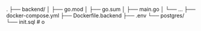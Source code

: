 .
├── backend/
│   ├── go.mod
│   ├── go.sum
│   ├── main.go
│   └── ...
├── docker-compose.yml
├── Dockerfile.backend
├── .env
└── postgres/
    └── init.sql   # o
